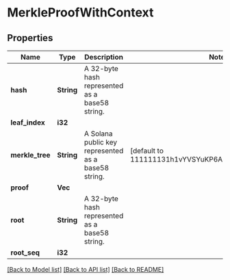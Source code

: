 # MerkleProofWithContext

## Properties

Name | Type | Description | Notes
------------ | ------------- | ------------- | -------------
**hash** | **String** | A 32-byte hash represented as a base58 string. | 
**leaf_index** | **i32** |  | 
**merkle_tree** | **String** | A Solana public key represented as a base58 string. | [default to 111111131h1vYVSYuKP6AhS86fbRdMw9XHiZAvAaj]
**proof** | **Vec<String>** |  | 
**root** | **String** | A 32-byte hash represented as a base58 string. | 
**root_seq** | **i32** |  | 

[[Back to Model list]](../README.md#documentation-for-models) [[Back to API list]](../README.md#documentation-for-api-endpoints) [[Back to README]](../README.md)


